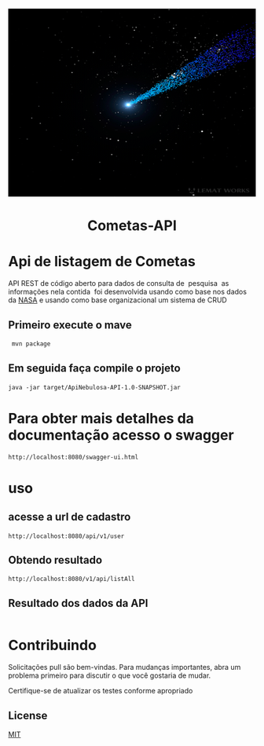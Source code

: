 <p align="center"><img src="logo/logo.gif" width = "723px" height="383px"></p>

<h1 align="center">Cometas-API</h1>

# Api de listagem de Cometas

API REST de código aberto para dados de consulta de  pesquisa  as informações nela contida  foi desenvolvida usando como base nos dados da <a href="https://www.nasa.gov/subject/6893/nebulae/" target="_blank">NASA</a>
 e <a href="https://chandra.harvard.edu/photo/2007/orion/"></a> usando como base organizacional um sistema de CRUD
<p align="center">

## Primeiro execute o mave
```bash
 mvn package
```

## Em seguida faça compile o projeto

```
java -jar target/ApiNebulosa-API-1.0-SNAPSHOT.jar
```

# Para obter mais detalhes da documentação acesso o swagger
```
http://localhost:8080/swagger-ui.html
```
# uso

## acesse a url de cadastro
```
http://localhost:8080/api/v1/user
```
## Obtendo resultado
```
http://localhost:8080/v1/api/listAll
```

## Resultado dos dados da API
```
```


# Contribuindo
Solicitações pull são bem-vindas. Para mudanças importantes, abra um problema primeiro para discutir o que você gostaria de mudar.

Certifique-se de atualizar os testes conforme apropriado

## License
[MIT](https://choosealicense.com/licenses/mit/)
